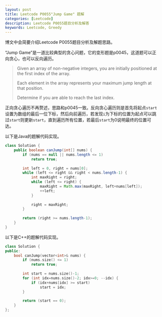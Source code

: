 ```yaml
---
layout: post
title: Leetcode P0055"Jump Game" 题解
categories: [Leetcode]
description: Leetcode P0055题目分析及解答
keywords: Leetcode, Greedy
---
```


博文中会简要介绍Leetcode P0055题目分析及解题思路。

“Jump Game”是一道比较典型的贪心问题，它的变形题是p0045，这道题可以正向贪心，也可以反向遍历。

> Given an array of non-negative integers, you are initially positioned at the first index of the array.
> 
> Each element in the array represents your maximum jump length at that position.
> 
> Determine if you are able to reach the last index.

正向贪心遍历不再赘述，思路和p0045一致。反向贪心遍历则是首先将起点`start`设置为数组的最后一位下标，然后向前遍历，若发现`i`为下标的位置为起点可以跳过`start`则更新`start`，直到遍历所有位置，若最后`start`为0说明最终的位置可达。

以下是Java的题解代码实现。
```java
class Solution {
    public boolean canJump(int[] nums) {
        if (nums == null || nums.length <= 1)
            return true;
        
        int left = 0, right = nums[0];
        while (left <= right && right < nums.length-1) {
            int maxRight = right;
            while (left <= right) {
                maxRight = Math.max(maxRight, left+nums[left]);
                ++left;
            }
            
            right = maxRight;
        }
        
        return (right >= nums.length-1);
    }
}
```

以下是C++的题解代码实现。
```cpp
class Solution {
public:
    bool canJump(vector<int>& nums) {
        if (nums.size() <= 1)
            return true;
        
        int start = nums.size()-1;
        for (int idx=nums.size()-2; idx>=0; --idx) {
            if (idx+nums[idx] >= start)
                start = idx;
        }
        
        return (start == 0);
    }
};
```